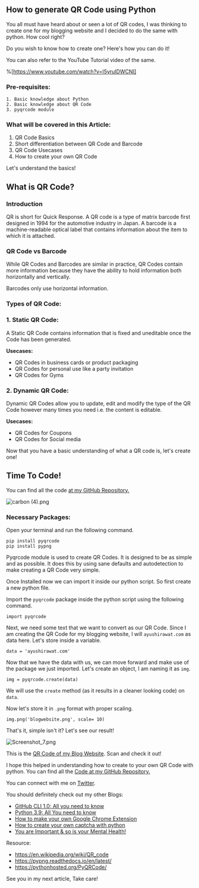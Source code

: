 ## How to generate QR Code using Python

You all must have heard about or seen a lot of  QR codes, I was thinking to create one for my blogging website and I decided to do the same with python. How cool right?

Do you wish to know how to create one? Here's how you can do it!

You can also refer to the YouTube Tutorial video of the same.

%[https://www.youtube.com/watch?v=I5yruIDWCNI]

### Pre-requisites:
```
1. Basic knowledge about Python
2. Basic knowledge about QR Code 
3. pyqrcode module
```

### What will be covered in this Article:
1. QR Code Basics
2. Short differentiation between QR Code and Barcode
3. QR Code Usecases
4. How to create your own QR Code

Let's understand the basics!

## What is QR Code?
### Introduction

QR is short for Quick Response. A QR code is a type of matrix barcode first designed in 1994 for the automotive industry in Japan. A barcode is a machine-readable optical label that contains information about the item to which it is attached.


### QR Code vs Barcode
While QR Codes and Barcodes are similar in practice, QR Codes contain more information because they have the ability to hold information both horizontally and vertically.

Barcodes only use horizontal information.

### Types of QR Code:
### 1. Static QR Code:
A Static QR Code contains information that is fixed and uneditable once the Code has been generated.

**Usecases:**
- QR Codes in business cards or product packaging
- QR Codes for personal use like a party invitation 
- QR Codes for Gyms

### 2. Dynamic QR Code:
Dynamic QR Codes allow you to update, edit and modify the type of the QR Code however many times you need i.e. the content is editable.

**Usecases:**
- QR Codes for Coupons
- QR Codes for Social media

Now that you have a basic understanding of what a QR code is, let's create one!

## Time To Code!
You can find all the code [at my GitHub Repository.](https://github.com/ayushi7rawat/Youtube-Projects/tree/master/Create%20QR%20Code)

![carbon (4).png](https://cdn.hashnode.com/res/hashnode/image/upload/v1602043629437/HRctx1An0.png)
### Necessary Packages:
Open your terminal and run the following command.
```
pip install pyqrcode
pip install pypng
```
Pyqrcode module is used to create QR Codes. It is designed to be as simple and as possible. It does this by using sane defaults and autodetection to make creating a QR Code very simple.

Once Installed now we can import it inside our python script. So first create a new python file.

Import the `pyqrcode` package inside the python script using the following command.
```
import pyqrcode
```
 
Next, we need some text that we want to convert as our QR Code. Since I am creating the QR Code for my blogging website, I will `ayushirawat.com` as data here. Let's store inside a variable.
```
data = 'ayushirawat.com'
```

Now that we have the data with us, we can move forward and make use of the package we just imported. Let's create an object, I am naming it as `img`.
```
img = pyqrcode.create(data)
```
We will use the `create` method (as it results in a cleaner looking code) on `data`. 

Now let's store it in `.png` format with proper scaling.
```
img.png('blogwebsite.png', scale= 10)
```

That's it, simple isn't it? Let's see our result! 

![Screenshot_7.png](https://cdn.hashnode.com/res/hashnode/image/upload/v1602045825661/hYsjtq-O_.png)


This is the [QR Code of my Blog Website](https://ayushirawat.com/). Scan and check it out!

I hope this helped in understanding how to create to your own QR Code with python.
You can find all the [Code at my GitHub Repository.](https://github.com/ayushi7rawat/Youtube-Projects/tree/master/Create%20QR%20Code)

You can connect with me on [Twitter](https://twitter.com/ayushi7rawat).

You should definitely check out my other Blogs:

- [GitHub CLI 1.0: All you need to know](https://ayushirawat.com/github-cli-10-all-you-need-to-know)
- [Python 3.9: All You need to know](https://ayushirawat.com/python-39-all-you-need-to-know)
- [How to make your own Google Chrome Extension](https://ayushirawat.com/how-to-make-your-own-google-chrome-extension-1)
- [How to create your own captcha with python](https://ayushirawat.com/how-to-create-your-own-captcha-with-python)
- [You are Important & so is your Mental Health!](https://ayushirawat.com/you-are-important-and-so-is-your-mental-health)

Resource:
- https://en.wikipedia.org/wiki/QR_code
- https://pypng.readthedocs.io/en/latest/
- https://pythonhosted.org/PyQRCode/

See you in my next article, Take care!